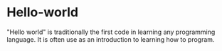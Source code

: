 # Hello-world
"Hello world" is traditionally the first code in learning any programming language. It is often use as an introduction to learning how to program.
